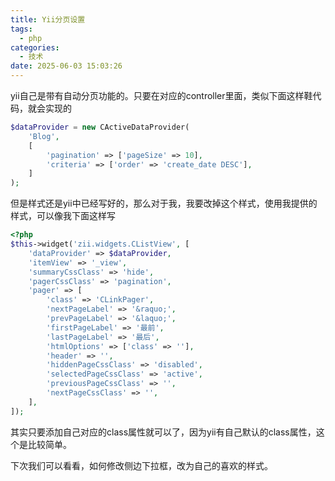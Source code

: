 ```yaml
---
title: Yii分页设置
tags:
  - php
categories:
  - 技术
date: 2025-06-03 15:03:26
---
```


yii自己是带有自动分页功能的。只要在对应的controller里面，类似下面这样鞋代码，就会实现的
```php
$dataProvider = new CActiveDataProvider(
    'Blog',
    [
        'pagination' => ['pageSize' => 10],
        'criteria' => ['order' => 'create_date DESC'],
    ]
);
```

但是样式还是yii中已经写好的，那么对于我，我要改掉这个样式，使用我提供的样式，可以像我下面这样写

```php
<?php
$this->widget('zii.widgets.CListView', [
    'dataProvider' => $dataProvider,
    'itemView' => '_view',
    'summaryCssClass' => 'hide',
    'pagerCssClass' => 'pagination',
    'pager' => [
        'class' => 'CLinkPager',
        'nextPageLabel' => '&raquo;',
        'prevPageLabel' => '&laquo;',
        'firstPageLabel' => '最前',
        'lastPageLabel' => '最后',
        'htmlOptions' => ['class' => ''],
        'header' => '',
        'hiddenPageCssClass' => 'disabled',
        'selectedPageCssClass' => 'active',
        'previousPageCssClass' => '',
        'nextPageCssClass' => '',
    ],
]);
```
其实只要添加自己对应的class属性就可以了，因为yii有自己默认的class属性，这个是比较简单。

下次我们可以看看，如何修改侧边下拉框，改为自己的喜欢的样式。
